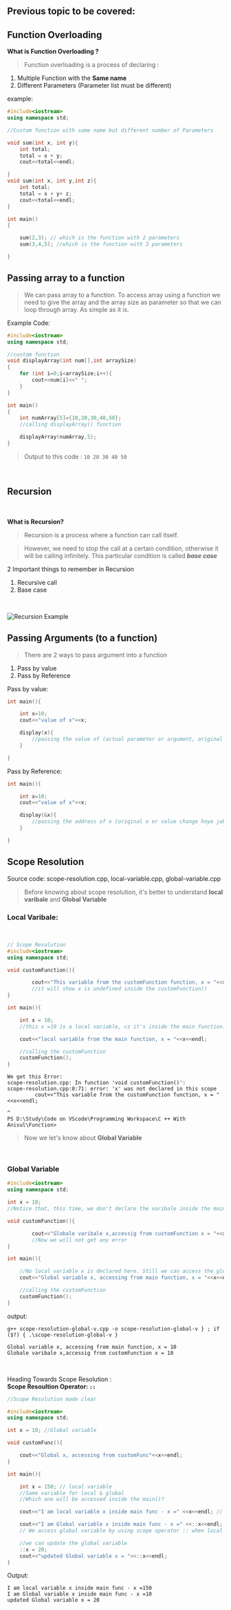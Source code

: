 ## Previous topic to be covered: 


## Function Overloading 
**What is Function Overloading ?**
> Function overloading is a process of declaring :
1. Multiple Function with the **Same name**  
2. Different Parameters (Parameter list must be different)

example: 
```c++
#include<iostream>
using namespace std;

//Custom function with same name but different number of Parameters

void sum(int x, int y){
    int total;
    total = x + y;
    cout<<total<<endl;

}
void sum(int x, int y,int z){
    int total;
    total = x + y+ z;
    cout<<total<<endl;
}

int main()
{

    sum(2,3); // which is the function with 2 parameters
    sum(3,4,5); //which is the function with 3 parameters

}
```



## Passing array to a function  

> We can pass array to a function. To access array using a function we need to give the array and the array size as parameter so that we can loop through array. As simple as it is.

Example Code: 

```c++
#include<iostream>
using namespace std;

//custom function
void displayArray(int num[],int arraySize)
{
    for (int i=0;i<arraySize;i++){
        cout<<num[i]<<" ";
    }
}

int main()
{
    int numArray[5]={10,20,30,40,50};
    //calling displayArray() function

    displayArray(numArray,5);
}
```
> Output to this code : `10 20 30 40 50 `  

<br>

## Recursion
<br>

**What is Recursion?**

> Recursion is a process where a function can call itself.  

> However, we need to stop the call at a certain condition, otherwise it will be calling infinitely. This particular condition is called ***base case***

2 Important things to remember in Recursion 
1. Recursive call
2. Base case

<br>

![Recursion Example](/Function/notes/recursion-example.jpg)



## Passing Arguments (to a function)  

> There are 2 ways to pass argument into a function 

1. Pass by value
2. Pass by Reference

Pass by value: 
```c++
int main(){

    int x=10;
    cout<<"value of x"<<x;

    display(x){
        //passing the value of (actual parameter or argument, original x er value change hobe na , actual parameter er ekta copy pass hoy)
    }

}
```
Pass by Reference: 
```c++
int main(){

    int x=10;
    cout<<"value of x"<<x;

    display(&x){
        //passing the address of x (original x er value change hoye jabe cz actual parameter tai pass hoye jacche)
    }

}
```













## Scope Resolution  

Source code: scope-resolution.cpp, local-variable.cpp, global-variable.cpp

> Before knowing about scope resolution, it's better to understand **local varibale** and **Global Variable**

### Local Varibale: 
<br>


```cpp
// Scope Resolution 
#include<iostream>
using namespace std;

void customFunction(){

        cout<<"This variable from the customFunction function, x = "<<x<<endl;
        //it will show x is undefined inside the customFunction()
}

int main(){

    int x = 10;
    //this x =10 is a local variable, cz it's inside the main function. We can't access this varibale outside this function 

    cout<<"local variable from the main function, x = "<<x<<endl;

    //calling the customFunction 
    customFunction();
}
```



```
We get this Error:
scope-resolution.cpp: In function 'void customFunction()':
scope-resolution.cpp:8:71: error: 'x' was not declared in this scope
         cout<<"This variable from the customFunction function, x = "<<x<<endl;
                                                                       ^
PS D:\Study\Code on VScode\Programming Workspace\C ++ With Anisul\Function>
```


> Now we let's know about **Global Variable** 

<br>  

### Global Variable   


```cpp
#include<iostream>
using namespace std;

int x = 10; 
//Notice that, this time, we don't declare the varibale inside the main function. Instead of that, we declare the variable globally, so that everyone (any function) or we can access it from anywhere. 

void customFunction(){

        cout<<"Globale varibale x,accessig from customFunction x = "<<x<<endl;
        //Now we will not get any error
}

int main(){

    //No local variable x is declared here. Still we can access the global variable
    cout<<"Global variable x, accessing from main function, x = "<<x<<endl;

    //calling the customFunction 
    customFunction();
}
```

output: 
```
g++ scope-resolution-global-v.cpp -o scope-resolution-global-v } ; if ($?) { .\scope-resolution-global-v }

Global variable x, accessing from main function, x = 10
Globale varibale x,accessig from customFunction x = 10
```

<br>

Heading Towards Scope Resolution :  
**Scope Resoultion Operator: ` :: `**

```cpp
//Scope Resolution made clear

#include<iostream>
using namespace std;

int x = 10; //Global variable

void customFunc(){

    cout<<"Global x, accessing from customFunc"<<x<<endl;
}

int main(){

    int x = 150; // local variable
    //Same variable for local & global
    //Which one will be accessed inside the main()?

    cout<<"I am local variable x inside main func - x =" <<x<<endl; // it will print out local varibale x

    cout<<"I am Global variable x inside main func - x =" <<::x<<endl; // it will print out Global varibale x
    // We access global variable by using scope operator :: when local & global variable has same name.

    //we can update the global variable
    ::x = 20;
    cout<<"updated Global variable x = "<<::x<<endl;
}
```

Output: 

```
I am local variable x inside main func - x =150
I am Global variable x inside main func - x =10
updated Global variable x = 20
```